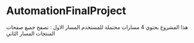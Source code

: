 # AutomationFinalProject

هذا المشروع يحتوي 4 مسارات محتملة للمستخدم 
المسار الاول : تصفح جميع صفحات المنتجات
المسار الثاني
